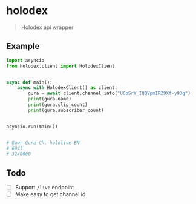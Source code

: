 # holodex

> Holodex api wrapper

## Example

```py
import asyncio
from holodex.client import HolodexClient


async def main():
    async with HolodexClient() as client:
        gura = await client.channel_info("UCoSrY_IQQVpmIRZ9Xf-y93g")
        print(gura.name)
        print(gura.clip_count)
        print(gura.subscriber_count)


asyncio.run(main())


# Gawr Gura Ch. hololive-EN
# 6943
# 3240000
```

## Todo

- [ ] Support `/live` endpoint
- [ ] Make easy to get channel id
